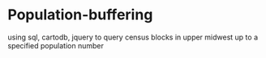 # Population-buffering
using sql, cartodb, jquery to query census blocks in upper midwest up to a specified population number
